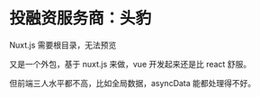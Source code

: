 # 投融资服务商：头豹

Nuxt.js 需要根目录，无法预览

又是一个外包，基于 nuxt.js 来做，vue 开发起来还是比 react 舒服。

但前端三人水平都不高，比如全局数据，asyncData 能都处理得不好。